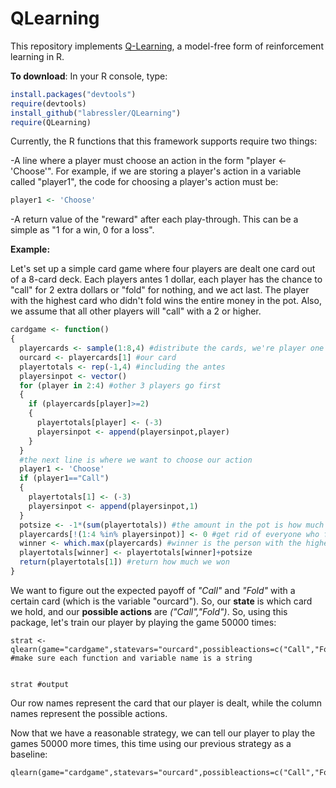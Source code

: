 # QLearning

This repository implements [Q-Learning](http://artint.info/html/ArtInt_265.html), a model-free form of reinforcement learning in R.


**To download**: In your R console, type:

```R
install.packages("devtools")
require(devtools)
install_github("labressler/QLearning")
require(QLearning)
```

Currently, the R functions that this framework supports require two things:

-A line where a player must choose an action in the form "player <- 'Choose'". For example, if we are storing a player's action in a variable called "player1", the code for choosing a player's action must be:

```R
player1 <- 'Choose'
```

-A return value of the "reward" after each play-through. This can be a simple as "1 for a win, 0 for a loss".


**Example:** 

Let's set up a simple card game where four players are dealt one card out of a 8-card deck. Each players antes 1 dollar, each player has the chance to "call" for 2 extra dollars or "fold" for nothing, and we act last. The player with the highest card who didn't fold wins the entire money in the pot. Also, we assume that all other players will "call" with a 2 or higher.

```R
cardgame <- function()
{
  playercards <- sample(1:8,4) #distribute the cards, we're player one
  ourcard <- playercards[1] #our card
  playertotals <- rep(-1,4) #including the antes
  playersinpot <- vector()
  for (player in 2:4) #other 3 players go first
  {
    if (playercards[player]>=2)
    {
      playertotals[player] <- (-3)
      playersinpot <- append(playersinpot,player)
    }
  }
  #the next line is where we want to choose our action
  player1 <- 'Choose' 
  if (player1=="Call")
  {
    playertotals[1] <- (-3)
    playersinpot <- append(playersinpot,1)
  }
  potsize <- -1*(sum(playertotals)) #the amount in the pot is how much the players put in
  playercards[!(1:4 %in% playersinpot)] <- 0 #get rid of everyone who folded
  winner <- which.max(playercards) #winner is the person with the highest card who didn't fold
  playertotals[winner] <- playertotals[winner]+potsize
  return(playertotals[1]) #return how much we won
}
```

We want to figure out the expected payoff of *"Call"* and *"Fold"* with a certain card (which is the variable "ourcard"). So, our **state** is which card we hold, and our **possible actions** are *("Call","Fold")*. So, using this package, let's train our player by playing the game 50000 times:

```{r,include=TRUE}
strat <- qlearn(game="cardgame",statevars="ourcard",possibleactions=c("Call","Fold"),playername="player1",numiter=25000) #make sure each function and variable name is a string


strat #output
```

Our row names represent the card that our player is dealt, while the column names represent the possible actions. 

Now that we have a reasonable strategy, we can tell our player to play the games 50000 more times, this time using our previous strategy as a baseline:

```{r,include=FALSE}
qlearn(game="cardgame",statevars="ourcard",possibleactions=c("Call","Fold"),playername="player1",numiter=25000,prevstrategy=strat) 
```



